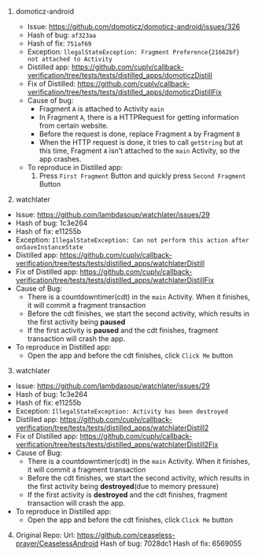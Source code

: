 
1. domoticz-android
   * Issue: https://github.com/domoticz/domoticz-android/issues/326
   * Hash of bug: `af323aa`
   * Hash of fix: `751af69`
   * Exception: `llegalStateException: Fragment Preference{21662bf} not attached to Activity`
   * Distilled app: https://github.com/cuplv/callback-verification/tree/tests/tests/distilled_apps/domoticzDistill
   * Fix of Distilled: https://github.com/cuplv/callback-verification/tree/tests/tests/distilled_apps/domoticzDistillFix
   * Cause of bug:
     * Fragment `A` is attached to Activity `main`
     * In Fragment `A`, there is a HTTPRequest for getting information from certain website.
     * Before the request is done, replace Fragment `A` by Fragment `B`
     * When the HTTP request is done, it tries to call `getString` but at this time, Fragment `A` isn't attached to the `main` Activity, so the app crashes.
   * To reproduce in Distilled app:
      1. Press `First Fragment` Button and quickly press `Second Fragment` Button
    
  
2. watchlater
  * Issue: https://github.com/lambdasoup/watchlater/issues/29
  * Hash of bug: 1c3e264
  * Hash of fix: e11255b
  * Exception: `IllegalStateException: Can not perform this action after onSaveInstanceState`
  * Distilled app: https://github.com/cuplv/callback-verification/tree/tests/tests/distilled_apps/watchlaterDistill
  * Fix of Distilled app: https://github.com/cuplv/callback-verification/tree/tests/tests/distilled_apps/watchlaterDistillFix
  * Cause of Bug:
    * There is a countdowntimer(cdt) in the `main` Activity. When it finishes, it will commit a fragment transaction
    * Before the cdt finishes, we start the second activity, which results in the first activity being __paused__
    * If the first activity is __paused__ and the cdt finishes, fragment transaction will crash the app.
  * To reproduce in Distilled app:
    * Open the app and before the cdt finishes, click `Click Me` button
  
 
 3. watchlater
  * Issue: https://github.com/lambdasoup/watchlater/issues/29
  * Hash of bug: 1c3e264
  * Hash of fix: e11255b 
  * Exception: `IllegalStateException: Activity has been destroyed`
  * Distilled app: https://github.com/cuplv/callback-verification/tree/tests/tests/distilled_apps/watchlaterDistill2
  * Fix of Distilled app: https://github.com/cuplv/callback-verification/tree/tests/tests/distilled_apps/watchlaterDistill2Fix
  * Cause of Bug:
    * There is a countdowntimer(cdt) in the `main` Activity. When it finishes, it will commit a fragment transaction
    * Before the cdt finishes, we start the second activity, which results in the first activity being __destroyed__(due to memory pressure)
    * If the first activity is __destroyed__ and the cdt finishes, fragment transaction will crash the app.
  * To reproduce in Distilled app:
    * Open the app and before the cdt finishes, click `Click Me` button


 
 4. Original Repo:
  Url: https://github.com/ceaseless-prayer/CeaselessAndroid
Hash of bug: 7028dc1
Hash of fix: 6569055